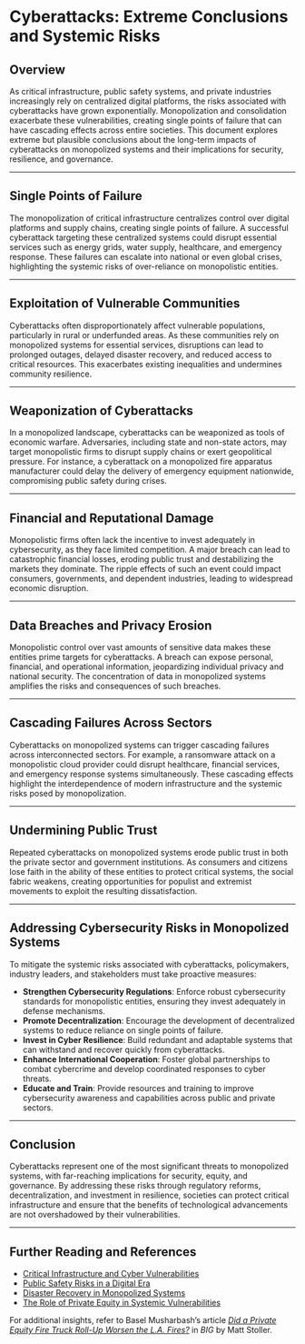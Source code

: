 # Cyberattacks: Extreme Conclusions and Systemic Risks

## Overview
As critical infrastructure, public safety systems, and private industries increasingly rely on centralized digital platforms, the risks associated with cyberattacks have grown exponentially. Monopolization and consolidation exacerbate these vulnerabilities, creating single points of failure that can have cascading effects across entire societies. This document explores extreme but plausible conclusions about the long-term impacts of cyberattacks on monopolized systems and their implications for security, resilience, and governance.

---

## Single Points of Failure
The monopolization of critical infrastructure centralizes control over digital platforms and supply chains, creating single points of failure. A successful cyberattack targeting these centralized systems could disrupt essential services such as energy grids, water supply, healthcare, and emergency response. These failures can escalate into national or even global crises, highlighting the systemic risks of over-reliance on monopolistic entities.

---

## Exploitation of Vulnerable Communities
Cyberattacks often disproportionately affect vulnerable populations, particularly in rural or underfunded areas. As these communities rely on monopolized systems for essential services, disruptions can lead to prolonged outages, delayed disaster recovery, and reduced access to critical resources. This exacerbates existing inequalities and undermines community resilience.

---

## Weaponization of Cyberattacks
In a monopolized landscape, cyberattacks can be weaponized as tools of economic warfare. Adversaries, including state and non-state actors, may target monopolistic firms to disrupt supply chains or exert geopolitical pressure. For instance, a cyberattack on a monopolized fire apparatus manufacturer could delay the delivery of emergency equipment nationwide, compromising public safety during crises.

---

## Financial and Reputational Damage
Monopolistic firms often lack the incentive to invest adequately in cybersecurity, as they face limited competition. A major breach can lead to catastrophic financial losses, eroding public trust and destabilizing the markets they dominate. The ripple effects of such an event could impact consumers, governments, and dependent industries, leading to widespread economic disruption.

---

## Data Breaches and Privacy Erosion
Monopolistic control over vast amounts of sensitive data makes these entities prime targets for cyberattacks. A breach can expose personal, financial, and operational information, jeopardizing individual privacy and national security. The concentration of data in monopolized systems amplifies the risks and consequences of such breaches.

---

## Cascading Failures Across Sectors
Cyberattacks on monopolized systems can trigger cascading failures across interconnected sectors. For example, a ransomware attack on a monopolistic cloud provider could disrupt healthcare, financial services, and emergency response systems simultaneously. These cascading effects highlight the interdependence of modern infrastructure and the systemic risks posed by monopolization.

---

## Undermining Public Trust
Repeated cyberattacks on monopolized systems erode public trust in both the private sector and government institutions. As consumers and citizens lose faith in the ability of these entities to protect critical systems, the social fabric weakens, creating opportunities for populist and extremist movements to exploit the resulting dissatisfaction.

---

## Addressing Cybersecurity Risks in Monopolized Systems
To mitigate the systemic risks associated with cyberattacks, policymakers, industry leaders, and stakeholders must take proactive measures:

- **Strengthen Cybersecurity Regulations**: Enforce robust cybersecurity standards for monopolistic entities, ensuring they invest adequately in defense mechanisms.
- **Promote Decentralization**: Encourage the development of decentralized systems to reduce reliance on single points of failure.
- **Invest in Cyber Resilience**: Build redundant and adaptable systems that can withstand and recover quickly from cyberattacks.
- **Enhance International Cooperation**: Foster global partnerships to combat cybercrime and develop coordinated responses to cyber threats.
- **Educate and Train**: Provide resources and training to improve cybersecurity awareness and capabilities across public and private sectors.

---

## Conclusion
Cyberattacks represent one of the most significant threats to monopolized systems, with far-reaching implications for security, equity, and governance. By addressing these risks through regulatory reforms, decentralization, and investment in resilience, societies can protect critical infrastructure and ensure that the benefits of technological advancements are not overshadowed by their vulnerabilities.

---

## Further Reading and References
- [Critical Infrastructure and Cyber Vulnerabilities](/literary_products/joes_notes/CRITICAL_INFRASTRUCTURE.md)
- [Public Safety Risks in a Digital Era](/literary_products/joes_notes/PUBLIC_SAFETY.md)
- [Disaster Recovery in Monopolized Systems](/literary_products/joes_notes/DISASTER_RECOVERY.md)
- [The Role of Private Equity in Systemic Vulnerabilities](/literary_products/joes_notes/PRIVATE_EQUITY.md)

For additional insights, refer to Basel Musharbash’s article *[Did a Private Equity Fire Truck Roll-Up Worsen the L.A. Fires?](https://www.thebignewsletter.com/p/did-a-private-equity-fire-truck-roll?utm_source=post-email-title&publication_id=11524&post_id=155466046&utm_campaign=email-post-title&isFreemail=true&r=4a32tl&triedRedirect=true&utm_medium=email)* in *BIG* by Matt Stoller.
